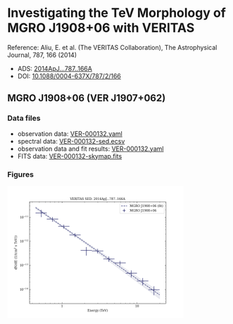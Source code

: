 # Investigating the TeV Morphology of MGRO J1908+06 with VERITAS

Reference:
Aliu, E. et al. (The VERITAS Collaboration), The Astrophysical Journal, 787, 166 (2014)

- ADS: [2014ApJ...787..166A](http://adsabs.harvard.edu/abs/2014ApJ...787..166A)
- DOI: [10.1088/0004-637X/787/2/166](https://doi.org/10.1088/0004-637X/787/2/166)

## MGRO J1908+06 (VER J1907+062)
### Data files

- observation data: [VER-000132.yaml](VER-000132.yaml)
- spectral data: [VER-000132-sed.ecsv](VER-000132-sed.ecsv)
- observation data and fit results: [VER-000132.yaml](VER-000132.yaml)
- FITS data: [VER-000132-skymap.fits](VER-000132-skymap.fits)


### Figures

<img src="figures/2014ApJ...787..166A-VER-132-1-sed.png" alt="drawing" width="400"/>
